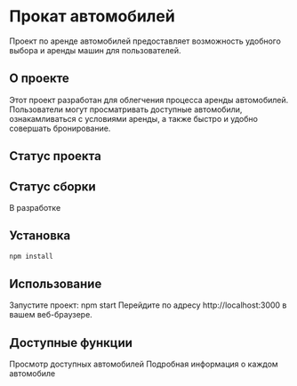 # Прокат автомобилей

Проект по аренде автомобилей предоставляет возможность удобного выбора и аренды
машин для пользователей.

## О проекте

Этот проект разработан для облегчения процесса аренды автомобилей. Пользователи
могут просматривать доступные автомобили, ознакамливаться с условиями аренды, а
также быстро и удобно совершать бронирование.

## Статус проекта

## Статус сборки

В разработке

## Установка

```bash
npm install

```

## Использование

Запустите проект: npm start Перейдите по адресу http://localhost:3000 в вашем
веб-браузере.

## Доступные функции

Просмотр доступных автомобилей Подробная информация о каждом автомобиле
